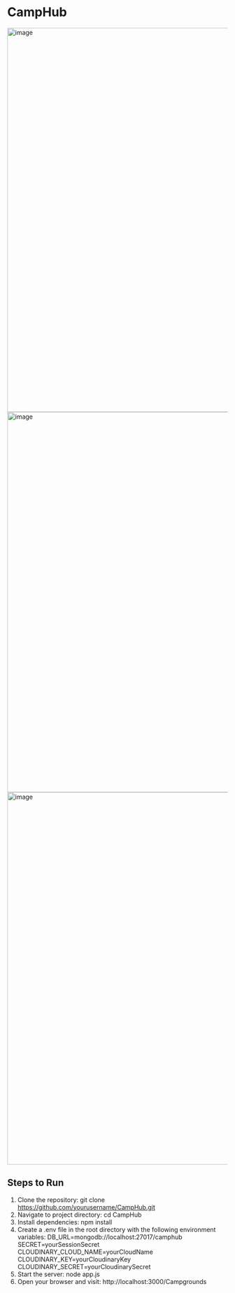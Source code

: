 # CampHub

<img width="1919" height="878" alt="image" src="https://github.com/user-attachments/assets/6bcb765c-2d12-4d70-8916-f5de0cbf8f0a" />
<img width="1896" height="869" alt="image" src="https://github.com/user-attachments/assets/d8410d6d-7ab9-4d64-a6e1-4776460102fc" />
<img width="1891" height="851" alt="image" src="https://github.com/user-attachments/assets/81e036e3-6cb5-41b3-a1f2-593da25d5518" />


## Steps to Run

1. Clone the repository:
     git clone https://github.com/yourusername/CampHub.git
2. Navigate to project directory:
     cd CampHub
3. Install dependencies:
     npm install
4. Create a .env file in the root directory with the following environment variables:
     DB_URL=mongodb://localhost:27017/camphub
     SECRET=yourSessionSecret
     CLOUDINARY_CLOUD_NAME=yourCloudName
     CLOUDINARY_KEY=yourCloudinaryKey
     CLOUDINARY_SECRET=yourCloudinarySecret
5. Start the server:
     node app.js
6. Open your browser and visit:
     http://localhost:3000/Campgrounds

